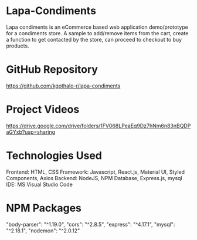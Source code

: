 # Lapa-Condiments

Lapa condiments is an eCommerce based web application demo/prototype for a condiments store. A sample to add/remove items from the cart, create a function to get contacted by the store, can proceed to checkout to buy products.

# GitHub Repository
https://github.com/kgothalo-r/lapa-condiments

# Project Videos
https://drive.google.com/drive/folders/1FV068LPeaEq9Dz7hNm6n83nBQDPaGYxb?usp=sharing

# Technologies Used
Frontend:  HTML, CSS Framework: Javascript, React.js, Material UI, Styled Components, Axios
Backend: NodeJS, NPM Database, Express.js, mysql
IDE:  MS Visual Studio Code

# NPM Packages
"body-parser": "^1.19.0",
"cors": "^2.8.5",
"express": "^4.17.1",
"mysql": "^2.18.1",
"nodemon": "^2.0.12"
